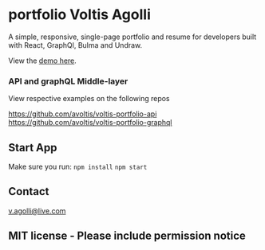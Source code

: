 # portfolio Voltis Agolli

A simple, responsive, single-page portfolio and resume for developers built with React, GraphQl, Bulma and Undraw.


View the [demo here](https://avoltis.github.io/portfolio/).

### API and graphQL Middle-layer

View respective examples on the following repos

https://github.com/avoltis/voltis-portfolio-api
https://github.com/avoltis/voltis-portfolio-graphql

## Start App

Make sure you run:
`npm install`
`npm start`

## Contact

v.agolli@live.com

## MIT license - Please include permission notice
